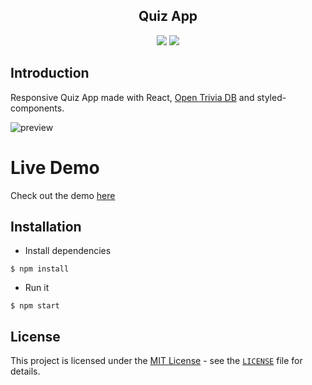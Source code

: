 <div align="center">
<h2>Quiz App</h2>
<img src="https://drive.google.com/file/d/13SlPxeQ8Ypl5ifuBRBg676OockJjKu80/view?usp=sharing">
<img src="https://img.shields.io/badge/license-MIT-green.svg">
</div>

## Introduction
Responsive Quiz App made with React, [Open Trivia DB](https://opentdb.com/) and styled-components.

![preview](https://i.ibb.co/4K2y8hh/localhost-3000.png)

# Live Demo

Check out the demo [here](https://aykutsarac.github.io/react-quiz/)

## Installation
- Install dependencies
```
$ npm install
```
- Run it
```
$ npm start
```

## **License**

This project is licensed under the [MIT License](https://opensource.org/licenses/MIT) - see the [`LICENSE`](https://github.com/AykutSarac/react-quiz/blob/master/LICENSE) file for details.
